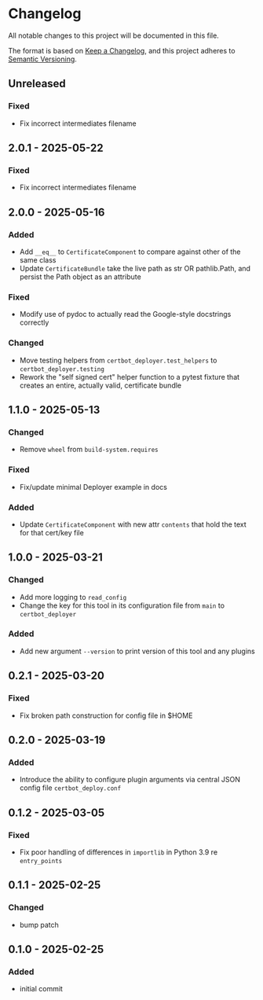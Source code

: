 # Changelog
All notable changes to this project will be documented in this file.

The format is based on [Keep a Changelog](https://keepachangelog.com/en/1.0.0/), and this project adheres to [Semantic Versioning](https://semver.org/spec/v2.0.0.html).

## Unreleased
### Fixed
- Fix incorrect intermediates filename

## 2.0.1 - 2025-05-22
### Fixed
- Fix incorrect intermediates filename

## 2.0.0 - 2025-05-16
### Added
- Add `__eq__` to `CertificateComponent` to compare against other of the same class
- Update `CertificateBundle` take the live path as str OR pathlib.Path, and persist the Path object as an attribute

### Fixed
- Modify use of pydoc to actually read the Google-style docstrings correctly

### Changed
- Move testing helpers from `certbot_deployer.test_helpers` to `certbot_deployer.testing`
- Rework the "self signed cert" helper function to a pytest fixture that creates an entire, actually valid, certificate bundle

## 1.1.0 - 2025-05-13
### Changed
- Remove `wheel` from `build-system.requires`

### Fixed
- Fix/update minimal Deployer example in docs

### Added
- Update `CertificateComponent` with new attr `contents` that hold the text for that cert/key file

## 1.0.0 - 2025-03-21
### Changed
- Add more logging to `read_config`
- Change the key for this tool in its configuration file from `main` to `certbot_deployer`

### Added
- Add new argument `--version` to print version of this tool and any plugins

## 0.2.1 - 2025-03-20
### Fixed
- Fix broken path construction for config file in $HOME

## 0.2.0 - 2025-03-19
### Added
- Introduce the ability to configure plugin arguments via central JSON config file `certbot_deploy.conf`

## 0.1.2 - 2025-03-05
### Fixed
- Fix poor handling of differences in `importlib` in Python 3.9 re `entry_points`

## 0.1.1 - 2025-02-25
### Changed
- bump patch

## 0.1.0 - 2025-02-25
### Added
- initial commit

